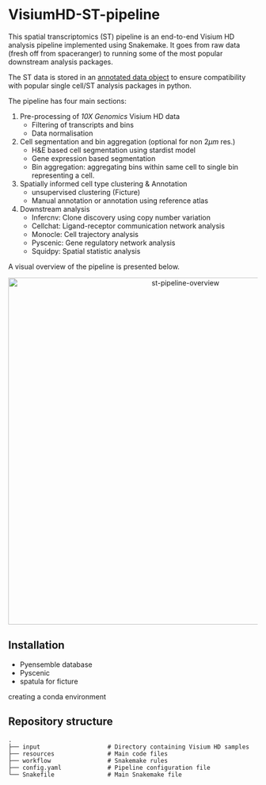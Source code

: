 # VisiumHD-ST-pipeline

This spatial transcriptomics (ST) pipeline is an end-to-end Visium HD analysis pipeline implemented using Snakemake. 
It goes from raw data (fresh off from spaceranger) to running some of the most popular downstream analysis packages.   

The ST data is stored in an [annotated data object](https://anndata.readthedocs.io/en/stable/) to ensure compatibility with popular single cell/ST analysis packages in python.

The pipeline has four main sections:  
1. Pre-processing of *10X Genomics* Visium HD data
    - Filtering of transcripts and bins
    - Data normalisation
2. Cell segmentation and bin aggregation (optional for non $2\mu m$ res.)
    - H&E based cell segmentation using stardist model
    - Gene expression based segmentation
    - Bin aggregation: aggregating bins within same cell to single bin representing a cell.
3. Spatially informed cell type clustering & Annotation
    - unsupervised clustering (Ficture)
    - Manual annotation or annotation using reference atlas
4. Downstream analysis
    - Infercnv: Clone discovery using copy number variation
    - Cellchat: Ligand-receptor communication network analysis
    - Monocle: Cell trajectory analysis
    - Pyscenic: Gene regulatory network analysis
    - Squidpy: Spatial statistic analysis


A visual overview of the pipeline is presented below.


<div align="center">
    <img src="meta/overview_figure.png" alt="st-pipeline-overview" width="700"/>
</div>



## Installation

- Pyensemble database  
- Pyscenic  
- spatula for ficture

creating a conda environment



## Repository structure

```
.
├── input                   # Directory containing Visium HD samples
├── resources               # Main code files 
├── workflow                # Snakemake rules 
├── config.yaml             # Pipeline configuration file
└── Snakefile               # Main Snakemake file

```